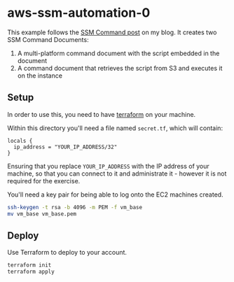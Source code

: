# aws-ssm-automation-0

This example follows the [SSM Command post](https://jdheyburn.co.uk/blog/automating-instance-hygiene-with-aws-ssm-0/) on my blog. It creates two SSM Command Documents:

1. A multi-platform command document with the script embedded in the document
2. A command document that retrieves the script from S3 and executes it on the instance

## Setup

In order to use this, you need to have [terraform](https://learn.hashicorp.com/tutorials/terraform/install-cli) on your machine.

Within this directory you'll need a file named `secret.tf`, which will contain:

```hcl
locals {
  ip_address = "YOUR_IP_ADDRESS/32"
}
```

Ensuring that you replace `YOUR_IP_ADDRESS` with the IP address of your machine, so that you can connect to it and administrate it - however it is not required for the exercise.

You'll need a key pair for being able to log onto the EC2 machines created.

```bash
ssh-keygen -t rsa -b 4096 -m PEM -f vm_base
mv vm_base vm_base.pem
```

## Deploy

Use Terraform to deploy to your account.

```bash
terraform init
terraform apply
```
